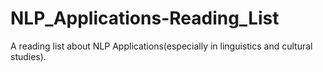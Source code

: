 # NLP_Applications-Reading_List
A reading list about NLP Applications(especially in linguistics and cultural studies).
